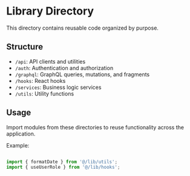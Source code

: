 # Library Directory

This directory contains reusable code organized by purpose.

## Structure

- `/api`: API clients and utilities
- `/auth`: Authentication and authorization
- `/graphql`: GraphQL queries, mutations, and fragments
- `/hooks`: React hooks
- `/services`: Business logic services
- `/utils`: Utility functions

## Usage

Import modules from these directories to reuse functionality across the application.

Example:

```js

import { formatDate } from '@/lib/utils';
import { useUserRole } from '@/lib/hooks';
